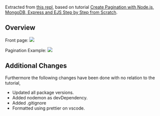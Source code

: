 Extracted from [this repl](https://repl.it/@NguyenDa18/NodePaginationExample), based on tutorial [Create Pagination with Node.js, MongoDB, Express and EJS Step by Step from Scratch](https://evdokimovm.github.io/javascript/nodejs/mongodb/pagination/expressjs/ejs/bootstrap/2017/08/20/create-pagination-with-nodejs-mongodb-express-and-ejs-step-by-step-from-scratch.html).

## Overview
Front page:
![](https://i.imgur.com/M8HoUbU.png)

Pagination Example:
![](https://i.imgur.com/rvvEJmR.png)

## Additional Changes
Furthermore the following changes have been done with no relation to the tutorial,
- Updated all package versions.
- Added nodemon as devDependency.
- Added .gitignore
- Formatted using prettier on vscode.